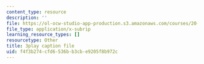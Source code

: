 ```yaml
---
content_type: resource
description: ''
file: https://ol-ocw-studio-app-production.s3.amazonaws.com/courses/20-219-becoming-the-next-bill-nye-writing-and-hosting-the-educational-show-january-iap-2015/f4f3b274cfd6536bb3cbe9205f8b972c_VBgVRviSKek.vtt
file_type: application/x-subrip
learning_resource_types: []
resourcetype: Other
title: 3play caption file
uid: f4f3b274-cfd6-536b-b3cb-e9205f8b972c
---
```

